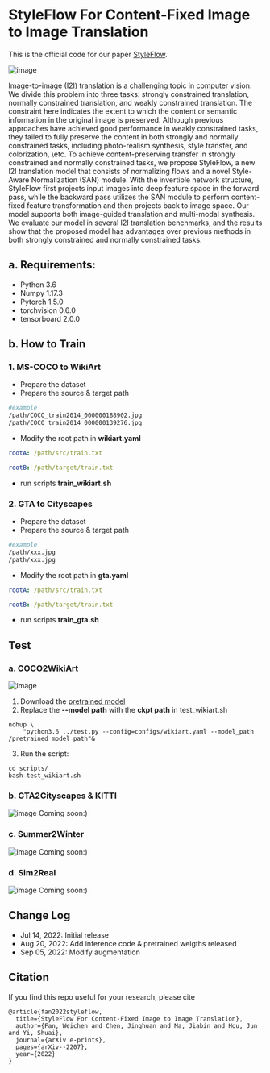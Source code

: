 # StyleFlow For Content-Fixed Image to Image Translation
This is the official code for our paper [StyleFlow](https://arxiv.org/abs/2207.01909).

![image](./images/img1.png)

Image-to-image (I2I) translation is a challenging topic in computer vision. We divide this problem into three tasks: strongly constrained translation, normally constrained translation, and weakly constrained translation. The constraint here indicates the extent to which the content or semantic information in the original image is preserved. Although previous approaches have achieved good performance in weakly constrained tasks, they failed to fully preserve the content in both strongly and normally constrained tasks, including photo-realism synthesis, style transfer, and colorization, \etc. To achieve content-preserving transfer in strongly constrained and normally constrained tasks, we propose StyleFlow, a new I2I translation model that consists of normalizing flows and a novel Style-Aware Normalization (SAN) module. With the invertible network structure, StyleFlow first projects input images into deep feature space in the forward pass, while the backward pass utilizes the SAN module to perform content-fixed feature transformation and then projects back to image space. Our model supports both image-guided translation and multi-modal synthesis. We evaluate our model in several I2I translation benchmarks, and the results show that the proposed model has advantages over previous methods in both strongly constrained and normally constrained tasks.
## a. Requirements:
* Python 3.6
* Numpy 1.17.3
* Pytorch 1.5.0
* torchvision 0.6.0
* tensorboard 2.0.0

## b. How to Train
### 1. MS-COCO to WikiArt
* Prepare the dataset
* Prepare the source & target path
~~~ bash
#example
/path/COCO_train2014_000000188902.jpg
/path/COCO_train2014_000000139276.jpg
~~~
* Modify the root path in **wikiart.yaml**
~~~ yaml
rootA: /path/src/train.txt

rootB: /path/target/train.txt
~~~
* run scripts **train_wikiart.sh**

### 2. GTA to Cityscapes
* Prepare the dataset
* Prepare the source & target path
~~~ bash
#example
/path/xxx.jpg
/path/xxx.jpg
~~~
* Modify the root path in **gta.yaml**
~~~ yaml
rootA: /path/src/train.txt

rootB: /path/target/train.txt
~~~
* run scripts **train_gta.sh**

## Test
### a. COCO2WikiArt
![image](./images/COCO2Wiki.png)
1. Download the [pretrained model](https://drive.google.com/file/d/1FWX9Ovu8Z8nmz63b3oXfu1poUA-N2HjY/view?usp=sharing)
2. Replace the **--model path** with the **ckpt path** in test_wikiart.sh
~~~
nohup \
    "python3.6 ../test.py --config=configs/wikiart.yaml --model_path /pretrained model path"&
~~~
3. Run the script:
~~~
cd scripts/
bash test_wikiart.sh
~~~

### b. GTA2Cityscapes & KITTI
![image](./images/GTA2City.png)
Coming soon:)

### c. Summer2Winter
![image](./images/Summer2Winter.png)
Coming soon:)

### d. Sim2Real
![image](./images/Sim2Real.png)
Coming soon:)

## Change Log
* Jul 14, 2022: Initial release
* Aug 20, 2022: Add inference code & pretrained weigths released
* Sep 05, 2022: Modify augmentation


## Citation

If you find this repo useful for your research, please cite
~~~ 
@article{fan2022styleflow,
  title={StyleFlow For Content-Fixed Image to Image Translation},
  author={Fan, Weichen and Chen, Jinghuan and Ma, Jiabin and Hou, Jun and Yi, Shuai},
  journal={arXiv e-prints},
  pages={arXiv--2207},
  year={2022}
}
~~~
